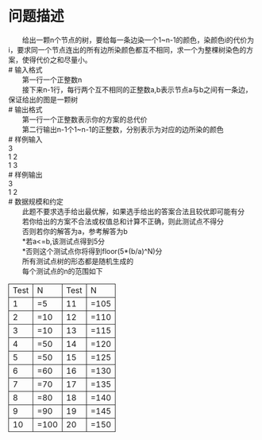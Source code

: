 <div id="pcont1" style="margin-top:20px; display:block;">

# 问题描述

<div class="pdcont">　　给出一颗n个节点的树，要给每一条边染一个1~n-1的颜色，染颜色i的代价为i，要求同一个节点连出的所有边所染颜色都互不相同，求一个为整棵树染色的方案，使得代价之和尽量小。</div>
# 输入格式

<div class="pdcont">　　第一行一个正整数n<br/>
　　接下来n-1行，每行两个互不相同的正整数a,b表示节点a与b之间有一条边，保证给出的图是一颗树</div>
# 输出格式

<div class="pdcont">　　第一行一个正整数表示你的方案的总代价<br/>
　　第二行输出n-1个1~n-1的正整数，分别表示为对应的边所染的颜色</div>
# 样例输入

<div class="pddata">3<br/>
1 2<br/>
1 3</div>
# 样例输出

<div class="pddata">3<br/>
1 2</div>
# 数据规模和约定

<div class="pdcont">　　此题不要求选手给出最优解，如果选手给出的答案合法且较优即可能有分<br/>
　　若你给出的方案不合法或权值总和计算不正确，则此测试点不得分<br/>
　　否则若你的解答为a，参考解答为b<br/>
　　*若a&lt;=b,该测试点得到5分<br/>
　　*否则这个测试点你将得到floor(5*(b/a)^N)分<br/>
　　所有测试点树的形态都是随机生成的<br/>
　　每个测试点的n的范围如下<br/>
<table cellspacing="0" cellpadding="2px" style="border-collapse:collapse;" class="table table-striped table-horver"><tbody><tr style="border:solid 1.0pt"><td style="border:solid 1.0pt">Test</td><td style="border:solid 1.0pt">N</td><td style="border:solid 1.0pt">Test</td><td style="border:solid 1.0pt">N</td></tr><tr style="border:solid 1.0pt"><td style="border:solid 1.0pt">1</td><td style="border:solid 1.0pt">=5</td><td style="border:solid 1.0pt">11</td><td style="border:solid 1.0pt">=105</td></tr><tr style="border:solid 1.0pt"><td style="border:solid 1.0pt">2</td><td style="border:solid 1.0pt">=10</td><td style="border:solid 1.0pt">12</td><td style="border:solid 1.0pt">=110</td></tr><tr style="border:solid 1.0pt"><td style="border:solid 1.0pt">3</td><td style="border:solid 1.0pt">=10</td><td style="border:solid 1.0pt">13</td><td style="border:solid 1.0pt">=115</td></tr><tr style="border:solid 1.0pt"><td style="border:solid 1.0pt">4</td><td style="border:solid 1.0pt">=50</td><td style="border:solid 1.0pt">14</td><td style="border:solid 1.0pt">=120</td></tr><tr style="border:solid 1.0pt"><td style="border:solid 1.0pt">5</td><td style="border:solid 1.0pt">=50</td><td style="border:solid 1.0pt">15</td><td style="border:solid 1.0pt">=125</td></tr><tr style="border:solid 1.0pt"><td style="border:solid 1.0pt">6</td><td style="border:solid 1.0pt">=60</td><td style="border:solid 1.0pt">16</td><td style="border:solid 1.0pt">=130</td></tr><tr style="border:solid 1.0pt"><td style="border:solid 1.0pt">7</td><td style="border:solid 1.0pt">=70</td><td style="border:solid 1.0pt">17</td><td style="border:solid 1.0pt">=135</td></tr><tr style="border:solid 1.0pt"><td style="border:solid 1.0pt">8</td><td style="border:solid 1.0pt">=80</td><td style="border:solid 1.0pt">18</td><td style="border:solid 1.0pt">=140</td></tr><tr style="border:solid 1.0pt"><td style="border:solid 1.0pt">9</td><td style="border:solid 1.0pt">=90</td><td style="border:solid 1.0pt">19</td><td style="border:solid 1.0pt">=145</td></tr><tr style="border:solid 1.0pt"><td style="border:solid 1.0pt">10</td><td style="border:solid 1.0pt">=100</td><td style="border:solid 1.0pt">20</td><td style="border:solid 1.0pt">=150</td></tr></tbody></table></div>

</div>